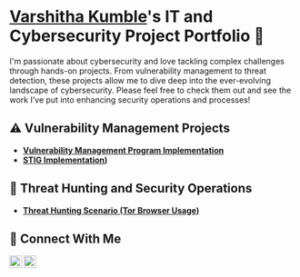 # <a href="https://www.linkedin.com/in/varshitha-kumble/">Varshitha Kumble</a>'s IT and Cybersecurity Project Portfolio 🔐

I'm passionate about cybersecurity and love tackling complex challenges through hands-on projects. From vulnerability management to threat detection, these projects allow me to dive deep into the ever-evolving landscape of cybersecurity. Please feel free to check them out and see the work I’ve put into enhancing security operations and processes!


## ⚠️ Vulnerability Management Projects

- **[Vulnerability Management Program Implementation](https://github.com/Varshithakumble/Vulnerability-Management-Project)**
- **[STIG Implementation](https://github.com/Varshithakumble/STIGS))**


## 🚨 Threat Hunting and Security Operations

- **[Threat Hunting Scenario (Tor Browser Usage)](https://github.com/Varshithakumble/Threat-Hunting-Scenario-Tor-Browser-Usage-)**

## 🤳 Connect With Me

[<img align="left" alt="___________ | LinkedIn" width="22px" src="https://cdn.jsdelivr.net/npm/simple-icons@v3/icons/linkedin.svg" />][linkedin]
[<img align="left" alt="___________ | Instagram" width="22px" src="https://cdn.jsdelivr.net/npm/simple-icons@v3/icons/instagram.svg" />][instagram]

[instagram]: https://www.instagram.com/varshi_kumble
[linkedin]: https://linkedin.com/in/varshitha-kumble

<!--
<img width="35" alt="image" src="https://github.com/user-attachments/assets/2f41c7cd-5ea8-4475-b451-a37161b6c3fb"> 
<img width="35" alt="image" src="https://github.com/user-attachments/assets/77649969-9910-4994-8b96-74a116cfb2a8">
-->
